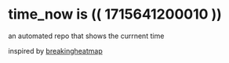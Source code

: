 # time_now is (( 1715641200010 ))

an automated repo that shows the currnent time

inspired by [breakingheatmap](https://github.com/breakingheatmap/breakingheatmap)